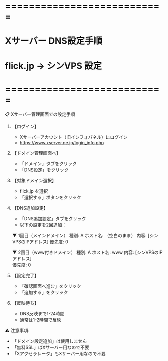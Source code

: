 # ===========================
# Xサーバー DNS設定手順
# flick.jp → シンVPS 設定
# ===========================

📋 Xサーバー管理画面での設定手順

1. 【ログイン】
   - Xサーバーアカウント（旧インフォパネル）にログイン
   - https://www.xserver.ne.jp/login_info.php

2. 【ドメイン管理画面へ】
   - 「ドメイン」タブをクリック
   - 「DNS設定」をクリック

3. 【対象ドメイン選択】
   - flick.jp を選択
   - 「選択する」ボタンをクリック

4. 【DNS追加設定】
   - 「DNS追加設定」タブをクリック
   - 以下の設定を2回追加：

   ▼ 1回目（メインドメイン）
   種別: A
   ホスト名: （空白のまま）
   内容: [シンVPSのIPアドレス]
   優先度: 0
   
   ▼ 2回目（www付きドメイン）
   種別: A
   ホスト名: www
   内容: [シンVPSのIPアドレス]  
   優先度: 0

5. 【設定完了】
   - 「確認画面へ進む」をクリック
   - 「追加する」をクリック

6. 【反映待ち】
   - DNS反映まで1-24時間
   - 通常は1-2時間で反映

⚠️ 注意事項:
- 「ドメイン設定追加」は使用しません
- 「無料SSL」はXサーバー用なので不要
- 「Xアクセラレータ」もXサーバー用なので不要